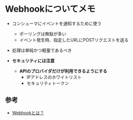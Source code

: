 # Webhookについてメモ

- コンシューマにイベントを通知するために使う
  - ポーリングは無駄が多い
  - イベント発生時、指定したURLにPOSTリクエストを送る

- 処理は単純かつ軽量であるべき

- __セキュリティには注意__
  - __APIのプロバイダだけが利用できるようにする__
    - IPアドレスのホワイトリスト
    - セキュリティトークン

## 参考
- [Webhookとは？](https://qiita.com/soarflat/items/ed970f6dc59b2ab76169)
